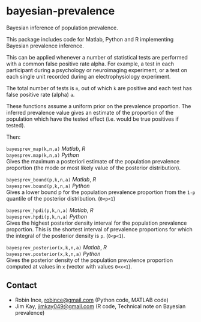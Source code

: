 # bayesian-prevalence

Bayesian inference of population prevalence.

This package includes code for Matlab, Python and R implementing Bayesian prevalence inference. 

This can be applied whenever a number of statistical tests are performed with a common false positive rate alpha. For example, a test in each participant during a psychology or neuroimaging experiment, or a test on each single unit recorded during an electrophysiology experiment.

The total number of tests is `n`, out of which `k` are positive and each test has false positive rate (alpha) `a`. 

These functions assume a uniform prior on the prevalence proportion. The inferred prevalence value gives an estimate of the proportion of the population which have the tested effect (i.e. would be true positives if tested).  

Then:

`bayesprev_map(k,n,a)` *Matlab*, *R*  
`bayesprev.map(k,n,a)` *Python*  
Gives the maximum a posteriori estimate of the population prevalence proportion (the mode or most likely value of the posterior distribution).

`bayesprev_bound(p,k,n,a)` *Matlab*, *R*  
`bayesprev.bound(p,k,n,a)` *Python*  
Gives a lower bound p for the population prevalence proportion from the `1-p` quantile of the posterior distribution. (`0<p<1`)

`bayesprev_hpdi(p,k,n,a)` *Matlab*, *R*  
`bayesprev.hpdi(p,k,n,a)` *Python*  
Gives the highest posterior density interval for the population prevalence proportion. This is the shortest interval of prevalence proportions for which the integral of the posterior density is `p`. (`0<p<1`).

`bayesprev_posterior(x,k,n,a)` *Matlab*, *R*  
`bayesprev.posterior(x,k,n,a)` *Python*  
Gives the posterior density of the population prevalence proportion computed at values in `x` (vector with values `0<x<1`).


## Contact

- Robin Ince, robince@gmail.com (Python code, MATLAB code)
- Jim Kay, jimkay049@gmail.com (R code, Technical note on Bayesian prevalence)
